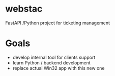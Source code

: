 # webstac
FastAPI /Python project for ticketing management
# Goals
- develop internal tool for clients support
- learn Python / backend development
- replace actual Win32 app with this new one
